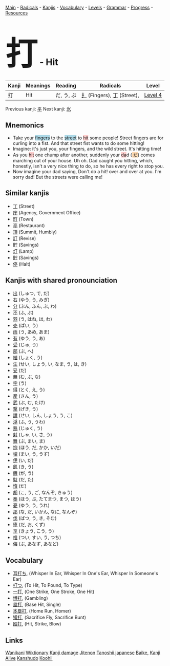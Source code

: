 <style> bigfont {font-size: 100px}</style>
[Main](../README.md) -
[Radicals](../radicals.md) -
[Kanjis](../kanjis.md) -
[Vocabulary](../vocabulary.md) -
[Levels](../levels.md) -
[Grammar](../grammar.md) - 
[Progress](../progress.md) -
[Resources](../resources.md)
# <bigfont> 打</bigfont> - Hit 

| Kanji | Meanings | Reading | Radicals | Level |
| --- | --- | --- | --- | --- |
| 打 | Hit | だ, う, ぶ | [扌](../radicals/扌.md) (Fingers), [丁](../radicals/丁.md) (Street),  | [Level 4](../levels/wk_level4.md) |

Previous kanji: [平](平.md) Next kanji: [氷](氷.md) 

## Mnemonics
 * Take your <span style="background-color:#ADD8E6"> fingers</span> to the <span style="background-color:#ADD8E6"> street</span> to <span style="background-color:#ffcccb"> hit</span> some people! Street fingers are for curling into a fist. And that street fist wants to do some hitting!
* Imagine: it's just you, your fingers, and the wild street. It's hitting time!
* As you <span style="background-color:#ffcccb"> hit</span> one chump after another, suddenly your <span style="background-color:#ffcccb"> da</span>d (<span style="background-color:#fed8b1"> [だ](https://jisho.org/search/だ)</span>) comes marching out of your house. Uh oh. Dad caught you hitting, which, honestly, isn't a very nice thing to do, so he has every right to stop you.
* Now imagine your dad saying, Don't do a hit! over and over at you. I'm sorry dad! But the streets were calling me!


## Similar kanjis
 * [丁](丁.md) (Street)
* [庁](庁.md) (Agency, Government Office)
* [町](町.md) (Town)
* [亭](亭.md) (Restaurant)
* [頂](頂.md) (Summit, Humbly)
* [訂](訂.md) (Revise)
* [貯](貯.md) (Savings)
* [灯](灯.md) (Lamp)
* [貯](貯.md) (Savings)
* [停](停.md) (Halt)



## Kanjis with shared pronounciation
 * [出](出.md) (しゅつ, で, だ)
* [右](右.md) (ゆう, う, みぎ)
* [分](分.md) (ぶん, ふん, ぶ, わ)
* [不](不.md) (ふ, ぶ)
* [羽](羽.md) (う, はね, は, わ)
* [売](売.md) (ばい, う)
* [雨](雨.md) (う, あめ, あま)
* [有](有.md) (ゆう, う, あ)
* [受](受.md) (じゅ, う)
* [部](部.md) (ぶ, へ)
* [植](植.md) (しょく, う)
* [生](生.md) (せい, しょう, い, なま, う, は, き)
* [妥](妥.md) (だ)
* [無](無.md) (む, ぶ, な)
* [宇](宇.md) (う)
* [得](得.md) (とく, え, う)
* [産](産.md) (さん, う)
* [武](武.md) (ぶ, む, たけ)
* [撃](撃.md) (げき, う)
* [請](請.md) (せい, しん, しょう, う, こ)
* [浮](浮.md) (ふ, う, うわ)
* [熟](熟.md) (じゅく, う)
* [射](射.md) (しゃ, い, さ, う)
* [舞](舞.md) (ぶ, まい, ま)
* [抱](抱.md) (ほう, だ, かか, いだ)
* [埋](埋.md) (まい, う, うず)
* [伊](伊.md) (い, だ)
* [飢](飢.md) (き, う)
* [餓](餓.md) (が, う)
* [駄](駄.md) (だ, た)
* [惰](惰.md) (だ)
* [胡](胡.md) (こ, う, ご, なんぞ, きゅう)
* [奉](奉.md) (ほう, ぶ, たてまつ, まつ, ほう)
* [憂](憂.md) (ゆう, う, うれ)
* [那](那.md) (な, だ, いかん, なに, なんぞ)
* [伐](伐.md) (ばつ, う, き, そむ)
* [堕](堕.md) (だ, お, くず)
* [享](享.md) (きょう, こう, う)
* [椎](椎.md) (つい, すい, う, つち)
* [侮](侮.md) (ぶ, あなず, あなど)



## Vocabulary
 * [耳打ち](../vocabulary/打.md), (Whisper In Ear, Whisper In One's Ear, Whisper In Someone's Ear)
* [打つ](../vocabulary/打.md), (To Hit, To Pound, To Type)
* [一打](../vocabulary/打.md), (One Strike, One Stroke, One Hit)
* [博打](../vocabulary/打.md), (Gambling)
* [塁打](../vocabulary/打.md), (Base Hit, Single)
* [本塁打](../vocabulary/打.md), (Home Run, Homer)
* [犠打](../vocabulary/打.md), (Sacrifice Fly, Sacrifice Bunt)
* [殴打](../vocabulary/打.md), (Hit, Strike, Blow)




## Links 


[Wanikani](https://www.wanikani.com/kanji/打)
[Wiktionary](https://en.wiktionary.org/wiki/打)
[Kanji damage](http://www.kanjidamage.com/kanji/search?utf8=✓&q=打)
[Jitenon](https://jitenon.com/kanji/打)
[Tanoshii japanese](https://www.tanoshiijapanese.com/dictionary/kanji.cfm?k=打)
[Baike](https://baike.baidu.com/item/打),
[Kanji Alive](https://app.kanjialive.com/打)
[Kanshudo](https://www.kanshudo.com/searchmn?q=打)
[Koohii](https://kanji.koohii.com/study/kanji/打)
